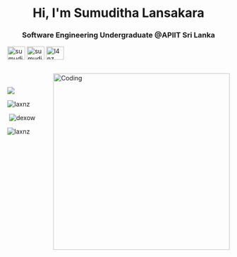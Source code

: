 
<h1 align="center">Hi, I'm Sumuditha Lansakara</h1>
<h3 align="center">Software Engineering Undergraduate @APIIT Sri Lanka</h3>


<p align="left">

<a href="https://www.linkedin.com/in/sumuditha-lansakara/" target="blank"><img align="center" src="https://raw.githubusercontent.com/rahuldkjain/github-profile-readme-generator/master/src/images/icons/Social/linked-in-alt.svg" alt="sumuditha-lansakara" height="30" width="40" /></a>
<a href="https://stackoverflow.com/users/21833157/sumuditha-lansakara" target="blank"><img align="center" src="https://raw.githubusercontent.com/rahuldkjain/github-profile-readme-generator/master/src/images/icons/Social/stack-overflow.svg" alt="sumuditha-lansakara" height="30" width="40" /></a>
<a href="https://www.youtube.com/channel/UCBo51UOLgHCtbK-qOAsIwwg" target="blank"><img align="center" src="https://raw.githubusercontent.com/rahuldkjain/github-profile-readme-generator/master/src/images/icons/Social/youtube.svg" alt="l4nz" height="30" width="40" /></a>
</p>
<br>
<img align="right" alt="Coding" width="400" src="https://media.tenor.com/w0v-KYiUNXoAAAAd/family-guy-peter-griffin.gif"/>
<br>
<p align="left">
<a href="https://skillicons.dev">
<img src="https://skillicons.dev/icons?i=html,css,bootstrap,js,react,nodejs,mongodb,postman" /></a>
</p>

<p><img src="https://github-readme-stats.vercel.app/api/top-langs?username=laxnz&show_icons=true&theme=dark&locale=en&layout=compact" alt="laxnz" /></p>

<p>&nbsp;<img src="https://github-readme-stats.vercel.app/api?username=laxnz&show_icons=true&theme=dark&cache_seconds=1800&locale=en" alt="dexow" /></p>

<p><img src="https://github-readme-streak-stats.herokuapp.com/?user=laxnz&theme=dark" alt="laxnz" /></p>
